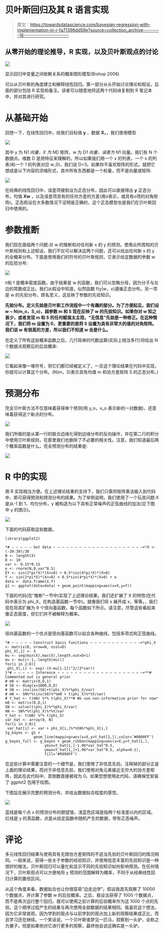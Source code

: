 # 贝叶斯回归及其 R 语言实现

> 原文：<https://towardsdatascience.com/bayesian-regression-with-implementation-in-r-fa71396dd59e?source=collection_archive---------16----------------------->

## 从零开始的理论推导，R 实现，以及贝叶斯观点的讨论

![](img/e638d1631ceffb0cd5dbb0a438749393.png)

显示回归中变量之间依赖关系的概率图形模型(Bishop 2006)

可以从贝叶斯的角度建立和解释线性回归。第一部分从头开始讨论理论和假设，后面的部分包括 R 实现和备注。读者可以随意地将这两个代码块复制到 R 笔记本中，并对其进行研究。

# 从基础开始

回想一下，在线性回归中，给我们目标值 **y** ，数据 **X，**，我们使用模型

![](img/3990f1ac809753a40cae5c18b052d37d.png)

其中 y 为 N*1 向量，X 为 N*D 矩阵，w 为 D*1 向量，误差为 N*1 向量。我们有 N 个数据点。维数 D 是用特征来理解的，所以如果我们用一个 x 的列表，一个 x 的列表(和一个 1 的列表对应 w_0)，我们说 D=3。如果你不喜欢矩阵的形式，就把它想成是以下内容的浓缩形式，其中所有东西都是一个标量，而不是向量或矩阵:

![](img/aa0252bad8ef926b4eaddff7b79cd8a6.png)

在经典的线性回归中，误差项被假设为正态分布，因此可以直接得出 **y** 正态分布，均值 **Xw** ，以及误差项具有的任何方差的方差(用σ表示，或具有σ项的对角矩阵)。正态假设在大多数情况下证明是正确的，这个正态模型也是我们在贝叶斯回归中使用的。

# 参数推断

我们现在面临两个问题:对 w 的推断和对任何新 x 的 y 的预测。使用众所周知的贝叶斯规则和上述假设，我们不仅可以解决这两个问题，还可以给出任何新 x 的 y 的全概率分布。下面是使用我们的符号的贝叶斯规则，它表示给定数据的参数 w 的后验分布:

![](img/e2d0fda80fc8f26bd861bcd5b689f086.png)

π和 f 是概率密度函数。由于结果是 w 的函数，我们可以忽略分母，因为分子与左边的常数成正比。我们从假设中知道，似然函数 f(y|w，x)遵循正态分布。另一项是 w 的先验分布，顾名思义，这反映了参数的先验知识。

**先验分布。定义先验是贝叶斯工作流程中一个有趣的部分。为了方便起见，我们设 w ~ N(m_o，S_o)，超参数 m 和 S 现在反映了 w 的先验知识。如果你对 w 知之甚少，或者发现 m 和 S 的任何赋值太主观，“无信息”先验是一种修正。在这种情况下，我们将 m 设置为 0，更重要的是将 S 设置为具有非常大的值的对角矩阵。我们说 w 有很高的方差，所以我们不知道 w 会是什么。**

在定义了所有这些概率函数之后，几行简单的代数运算(实际上相当多行)将给出 N 个数据点观察后的后验概率:

![](img/11d49a03f9d1e9275f03009eb5d89bf1.png)

它看起来像一堆符号，但它们都已经被定义了，一旦这个理论结果在代码中实现，你就可以计算这个分布。(N(m，S)表示具有均值 m 和协方差矩阵 S 的正态分布。)

# 预测分布

完全贝叶斯方法不仅意味着获得单个预测(用 y_o，x_o 表示新的一对数据)，还意味着获得这个新点的分布。

![](img/b7367da27214164e43b0f4a0a6ac46b7.png)

我们所做的是从第一行的联合边缘化得到边缘分布的反向操作，并在第二行的积分中使用贝叶斯规则，在那里我们也删除了不必要的相关性。注意，我们知道最后两个概率函数是什么。完全预测分布的结果是:

![](img/0e96ec1e5e660df139b18f16df633866.png)

# R 中的实现

用 R 实现相当方便。在上述理论结果的支持下，我们只需将矩阵乘法输入到代码中，即可获得预测和预测分布的结果。为了举例说明，我们使用了一个玩具问题:X 是从-1 到 1，均匀分布，y 被构造为以下具有正常噪声的正弦曲线的加法(见下图中 y 的图示)。

![](img/5b6de7a04e0fe00a8724c052abe33648.png)

下面的代码获取这些数据。

```
library(ggplot2)

*# — — — — — Get data — — — — — — — — — — — — — — — — — — — — —+*X <- (-30:30)/30 
N <- length(X) 
D <- 10 
var <- 0.15*0.15 
e <- rnorm(N,0,var^0.5) 
EY <- sin(2*pi*X)*(X<=0) + 0.5*sin(4*pi*X)*(X>0) 
Y <- sin(2*pi*X)*(X<=0) + 0.5*sin(4*pi*X)*(X>0) + e 
data <- data.frame(X,Y) 
g1 <- ggplot(data=data) + geom_point(mapping=aes(x=X,y=Y))
```

下面的代码(在“推断”一节中)实现了上述理论结果。我们还扩展了 X 的特性(在代码中表示为 phi_X，在构造基函数一节中)。就像我们将 x 展开成 x，等等。，我们现在将其扩展为 9 个径向基函数，每个函数如下所示。请注意，尽管这些看起来像正态密度，但它们并不被解释为概率。

![](img/c921977421fe8416ed5dadee2f5d5934.png)

径向基函数的一个优点是径向基函数可以拟合各种曲线，包括多项式和正弦曲线。

```
*# — — — — — Construct basis functions — — — — — — — — — — — —+*phi_X <- matrix(0, nrow=N, ncol=D)
phi_X[,1] <- X
mu <- seq(min(X),max(X),length.out=D+1)
mu <- mu[c(-1,-length(mu))]
for(i in 2:D){
 phi_X[,i] <- exp(-(X-mu[i-1])^2/(2*var))
}*# — — — — — Inference — — — — — — — — — — — — — — — — — — — —+**# Commented out is general prior
# m0 <- matrix(0,D,1)
# S0 <- diag(x=1000,D,D) 
# SN <- inv(inv(S0)+t(phi_X)%*%phi_X/var)
# mN <- SN%*%(inv(S0)%*%m0 + t(phi_X)%*%Y/var)
# Y_hat <- t(mN) %*% t(phi_X)**# We use non-informative prior for now*
m0 <- matrix(0,D,1)
SN <- solve(t(phi_X)%*%phi_X/var)
mN <- SN%*%t(phi_X)%*%Y/var
Y_hat <- t(mN) %*% t(phi_X)
var_hat <- array(0, N)
for(i in 1:N){
 var_hat[i] <- var + phi_X[i,]%*%SN%*%phi_X[i,]
}g_bayes <- g1 + 
             geom_line(mapping=aes(x=X,y=Y_hat[1,]),color=’#0000FF’)
g_bayes_full <- g_bayes + geom_ribbon(mapping=aes(x=X,y=Y_hat[1,],
                  ymin=Y_hat[1,]-1.96*var_hat^0.5,
                  ymax=Y_hat[1,]+1.96*var_hat^0.5, alpha=0.1),
                  fill=’#9999FF’)
```

在这些计算中需要注意的一个细节是，我们使用了非信息先验。注释掉的部分正是上面的理论结果，而对于非信息先验，我们使用对角元素接近无穷大的协方差矩阵，因此在此代码中，其倒数直接被视为 0。如果您想使用此代码，请确保您安装了 ggplot2 包用于绘图。

下图旨在展示完整的预测分布，并给出数据拟合程度的感觉。

![](img/80cad17100302f8e283fe492fea7f61e.png)

蓝线是每个点 x 的预测分布的期望值，浅蓝色区域是指两个标准差以内的区域。红线是 y 的真函数，点是从给定函数中随机产生的数据，带有正态噪声。

# 评论

多元线性回归结果与使用具有无限协方差矩阵的不适当先验的贝叶斯回归的情况相同。一般来说，获得一些关于参数的经验知识，并使用信息丰富的先验知识是一种很好的做法。贝叶斯回归可以量化和显示不同的先验知识如何影响预测。在任何情况下，贝叶斯观点可以方便地将 y 预测的范围解释为概率，不同于从经典线性回归计算的置信区间。

从这个角度来看，数据拟合也让你很容易“边走边学”。假设我首先观察了 10000 个数据点，并计算了参数 w 的后验概率。之后，我设法获得了 1000 个数据点，而不是再次运行整个回归，我可以使用之前计算的后验概率作为这 1000 个点的先验。这个顺序过程产生的结果与再次使用全部数据的结果相同。我喜欢这个想法，因为它非常直观，因为学到的观点与以前学到的观点加上新的观察结果成正比，而且学习还在继续。一个笑话说，一个贝叶斯谁梦见一匹马，观察到一头驴，会称之为骡子。但是如果他对它进行更多的观察，最终他会说这确实是一头驴。